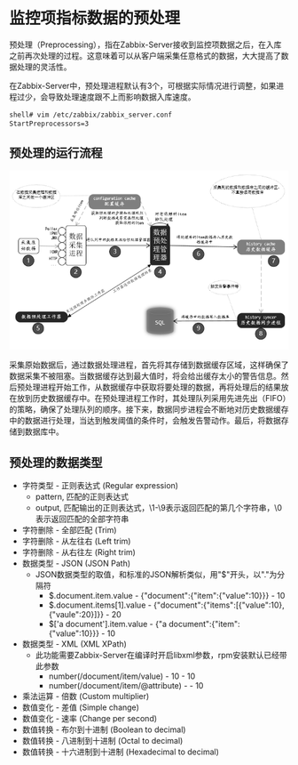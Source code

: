 # 监控项指标数据的预处理

预处理（Preprocessing），指在Zabbix-Server接收到监控项数据之后，在入库之前再次处理的过程。这意味着可以从客户端采集任意格式的数据，大大提高了数据处理的灵活性。

在Zabbix-Server中，预处理进程默认有3个，可根据实际情况进行调整，如果进程过少，会导致处理速度跟不上而影响数据入库速度。
```
shell# vim /etc/zabbix/zabbix_server.conf
StartPreprocessors=3
```

## 预处理的运行流程

![预处理的运行流程](/images/preprocessing.png)

采集原始数据后，通过数据处理进程，首先将其存储到数据缓存区域，这样确保了数据采集不被阻塞。当数据缓存达到最大值时，将会给出缓存太小的警告信息。然后预处理进程开始工作，从数据缓存中获取将要处理的数据，再将处理后的结果放在放到历史数据缓存中。在预处理进程工作时，其处理队列采用先进先出（FIFO）的策略，确保了处理队列的顺序。接下来，数据同步进程会不断地对历史数据缓存中的数据进行处理，当达到触发阈值的条件时，会触发告警动作。最后，将数据存储到数据库中。

## 预处理的数据类型

+ 字符类型 - 正则表达式 (Regular expression)
  + pattern, 匹配的正则表达式
  + output, 匹配输出的正则表达式，\1-\9表示返回匹配的第几个字符串，\0表示返回匹配的全部字符串
+ 字符删除 - 全部匹配 (Trim)
+ 字符删除 - 从左往右 (Left trim)
+ 字符删除 - 从右往左 (Right trim)
+ 数据类型 - JSON (JSON Path)
  + JSON数据类型的取值，和标准的JSON解析类似，用"$"开头，以"."为分隔符
    + $.document.item.value - {"document":{"item":{"value":10}}} - 10
    + $.document.items[1].value - {"document":{"items":[{"value":10},{"vaule":20}]}} - 20
    + $['a document'].item.value - {"a document":{"item":{"value":10}}} - 10
+ 数据类型 - XML (XML XPath)
  + 此功能需要Zabbix-Server在编译时开启libxml参数，rpm安装默认已经带此参数
    + number(/document/item/value) - <document><item><value>10</value></item></document> - 10
    + number(/document/item/@attribute) - <document><item attribute="10"></item></document> - 10
+ 乘法运算 - 倍数 (Custom multiplier)
+ 数值变化 - 差值 (Simple change)
+ 数值变化 - 速率 (Change per second)
+ 数值转换 - 布尔到十进制 (Boolean to decimal)
+ 数值转换 - 八进制到十进制 (Octal to decimal)
+ 数值转换 - 十六进制到十进制 (Hexadecimal to decimal)
